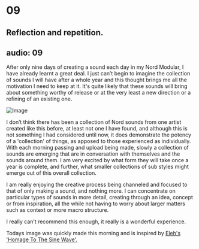 # 09
## Reflection and repetition.
audio: 09
---

After only nine days of creating a sound each day in my Nord Modular, I have already learnt a great deal. I just can’t begin to imagine the collection of sounds I will have after a whole year and this thought brings me all the motivation I need to keep at it. It's quite likely that these sounds will bring about something worthy of release or at the very least a new direction or a refining of an existing one. 

![Image](/assets/img/Snd-09.jpg)

I don’t think there has been a collection of Nord sounds from one artist created like this before, at least not one I have found, and although this is not something I had considered until now, it does demonstrate the potency of a 'collection' of things, as apposed to those experienced as individually. With each morning passing and upload being made, slowly a collection of sounds are emerging that are in conversation with themselves and the sounds around them. I am very excited by what form they will take once a year is complete, and further, what smaller collections of sub styles might emerge out of this overall collection.

I am really enjoying the creative process being channeled and focused to that of only making a sound, and nothing more. I can concentrate on particular types of sounds in more detail, creating through an idea, concept or from inspiration, all the while not having to worry about larger matters such as context or more macro structure.

I really can’t recommend this enough, it really is a wonderful experience.

Todays image was quickly made this morning and is inspired by <a href="http://www.discogs.com/Eleh-Homage-To-The-Sine-Wave/release/1843461" title="Eleh's 'Homage To The Sine Wave'.">Eleh's 'Homage To The Sine Wave'.</a>